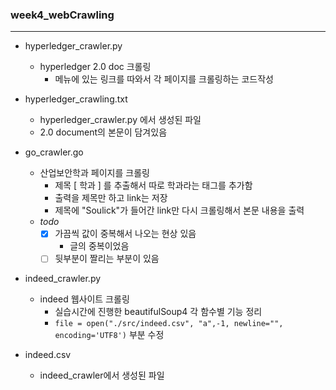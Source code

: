 ### week4_webCrawling
---

- hyperledger_crawler.py
  - hyperledger 2.0 doc 크롤링
    - 메뉴에 있는 링크를 따와서 각 페이지를 크롤링하는 코드작성  

- hyperledger_crawling.txt
  - hyperledger_crawler.py 에서 생성된 파일
  - 2.0 document의 본문이 담겨있음

- go_crawler.go
  - 산업보안학과 페이지를 크롤링
    - 제목 [ 학과 ] 를 추출해서 따로 학과라는 태그를 추가함
    - 출력을 제목만 하고 link는 저장
    - 제목에 "Soulick"가 들어간 link만 다시 크롤링해서 본문 내용을 출력
  - _todo_
    - [x] 가끔씩 값이 중복해서 나오는 현상 있음
      - 글의 중복이었음
    - [ ] 뒷부분이 짤리는 부분이 있음

- indeed_crawler.py
  - indeed 웹사이트 크롤링
    - 실습시간에 진행한 beautifulSoup4 각 함수별 기능 정리
    - `file = open("./src/indeed.csv", "a",-1, newline="", encoding='UTF8')` 부분 수정


- indeed.csv
  - indeed_crawler에서 생성된 파일  
  
